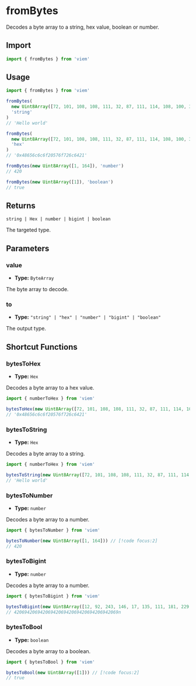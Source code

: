 # fromBytes

Decodes a byte array to a string, hex value, boolean or number.

## Import

```ts
import { fromBytes } from 'viem'
```

## Usage

```ts
import { fromBytes } from 'viem'

fromBytes(
  new Uint8Array([72, 101, 108, 108, 111, 32, 87, 111, 114, 108, 100, 33]), 
  'string'
)
// 'Hello world'

fromBytes(
  new Uint8Array([72, 101, 108, 108, 111, 32, 87, 111, 114, 108, 100, 33]), 
  'hex'
)
// '0x48656c6c6f20576f726c6421'

fromBytes(new Uint8Array([1, 164]), 'number')
// 420

fromBytes(new Uint8Array([1]), 'boolean')
// true
```

## Returns

`string | Hex | number | bigint | boolean`

The targeted type.

## Parameters

### value

- **Type:** `ByteArray`

The byte array to decode.

### to

- **Type:** `"string" | "hex" | "number" | "bigint" | "boolean"`

The output type.

## Shortcut Functions

### bytesToHex

- **Type:** `Hex`

Decodes a byte array to a hex value.

```ts
import { numberToHex } from 'viem'

bytesToHex(new Uint8Array([72, 101, 108, 108, 111, 32, 87, 111, 114, 108, 100, 33])) // [!code focus:2]
// '0x48656c6c6f20576f726c6421'
```

### bytesToString

- **Type:** `Hex`

Decodes a byte array to a string.

```ts
import { numberToHex } from 'viem'

bytesToString(new Uint8Array([72, 101, 108, 108, 111, 32, 87, 111, 114, 108, 100, 33])) // [!code focus:2]
// 'Hello world'
```

### bytesToNumber

- **Type:** `number`

Decodes a byte array to a number.

```ts
import { bytesToNumber } from 'viem'

bytesToNumber(new Uint8Array([1, 164])) // [!code focus:2]
// 420
```

### bytesToBigint

- **Type:** `number`

Decodes a byte array to a number.

```ts
import { bytesToBigint } from 'viem'

bytesToBigint(new Uint8Array([12, 92, 243, 146, 17, 135, 111, 181, 229, 136, 67, 39, 250, 86, 252, 11, 117])) // [!code focus:2]
// 4206942069420694206942069420694206942069n
```

### bytesToBool

- **Type:** `boolean`

Decodes a byte array to a boolean.

```ts
import { bytesToBool } from 'viem'

bytesToBool(new Uint8Array([1])) // [!code focus:2]
// true
```
